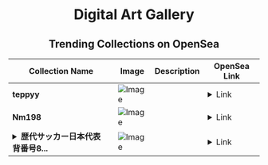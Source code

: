 <div align="center">

# Digital Art Gallery

## Trending Collections on OpenSea

| Collection Name                       | Image                                                                                     | Description                       | OpenSea Link                                                                                          |
|---------------------------------------|-------------------------------------------------------------------------------------------|-----------------------------------|--------------------------------------------------------------------------------------------------------|
| **teppyy** | ![Image](https://i.seadn.io/s/raw/files/d402218ff1e5a6923d08d96b758aeae9.jpg?w=500&auto=format?w=200&auto=format) |  | <details><summary>Link</summary>[teppyy](https://opensea.io/collection/teppyy)</details> |
| **Nm198** | ![Image](https://i.seadn.io/s/raw/files/a414ec53820ec08aba4a56b47a923dc2.jpg?w=500&auto=format?w=200&auto=format) |  | <details><summary>Link</summary>[Nm198](https://opensea.io/collection/nm198)</details> |
| **<details><summary>歴代サッカー日本代表 背番号8...</summary>歴代サッカー日本代表 背番号8 限定NFTトレカ</details>** | ![Image](https://i.seadn.io/s/raw/files/47b8ef1c9846f8303e968d4a1c467192.jpg?w=500&auto=format?w=200&auto=format) |  | <details><summary>Link</summary>[歴代サッカー日本代表 背番号8 限定NFTトレカ](https://opensea.io/collection/li-dai-satsuka-ri-ben-dai-biao-bei-fan-hao-8-xian)</details> |

</div>